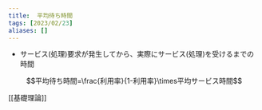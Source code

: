 ```yaml
---
title:  平均待ち時間
tags: [2023/02/23]
aliases: []
---
```


- サービス(処理)要求が発生してから、実際にサービス(処理)を受けるまでの時間

$$平均待ち時間=\frac{利用率}{1-利用率}\times平均サービス時間$$

[[基礎理論]]